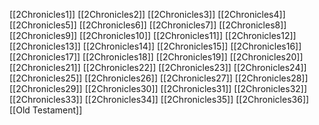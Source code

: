 [[2Chronicles1]]
[[2Chronicles2]]
[[2Chronicles3]]
[[2Chronicles4]]
[[2Chronicles5]]
[[2Chronicles6]]
[[2Chronicles7]]
[[2Chronicles8]]
[[2Chronicles9]]
[[2Chronicles10]]
[[2Chronicles11]]
[[2Chronicles12]]
[[2Chronicles13]]
[[2Chronicles14]]
[[2Chronicles15]]
[[2Chronicles16]]
[[2Chronicles17]]
[[2Chronicles18]]
[[2Chronicles19]]
[[2Chronicles20]]
[[2Chronicles21]]
[[2Chronicles22]]
[[2Chronicles23]]
[[2Chronicles24]]
[[2Chronicles25]]
[[2Chronicles26]]
[[2Chronicles27]]
[[2Chronicles28]]
[[2Chronicles29]]
[[2Chronicles30]]
[[2Chronicles31]]
[[2Chronicles32]]
[[2Chronicles33]]
[[2Chronicles34]]
[[2Chronicles35]]
[[2Chronicles36]]
[[Old Testament]]